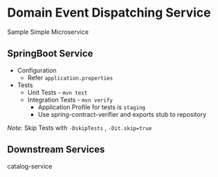 # Domain Event Dispatching Service
Sample Simple Microservice

## SpringBoot Service
- Configuration
    - Refer `application.properties`
- Tests
	- Unit Tests - `mvn test`
	- Integration Tests - `mvn verify`
		- Application Profile for tests is `staging`
		- Use spring-contract-verifier and exports stub to repository

_Note_: Skip Tests with `-DskipTests` , `-Dit.skip=true`

## Downstream Services
catalog-service
